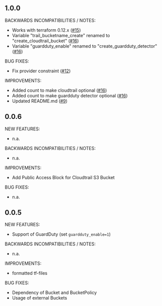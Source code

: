 ## 1.0.0

BACKWARDS INCOMPATIBILITIES / NOTES:

* Works with terraform 0.12.x ([#15](https://github.com/zoitech/terraform-aws-account/issues/15))
* Variable "trail_bucketname_create" renamed to "create_cloudtrail_bucket" ([#16](https://github.com/zoitech/terraform-aws-account/issues/16))
* Variable "guardduty_enable" renamed to "create_guardduty_detector" ([#16](https://github.com/zoitech/terraform-aws-account/issues/16))

BUG FIXES:

* Fix provider constraint ([#12](https://github.com/zoitech/terraform-aws-account/issues/12))

IMPROVEMENTS:

* Added count to make cloudtrail optional ([#16](https://github.com/zoitech/terraform-aws-account/issues/16))
* Added count to make guardduty detector optional ([#16](https://github.com/zoitech/terraform-aws-account/issues/16))
* Updated README.md ([#9](https://github.com/zoitech/terraform-aws-account/issues/9))

## 0.0.6

NEW FEATURES:

* n.a.

BACKWARDS INCOMPATIBILITIES / NOTES:

* n.a.

IMPROVEMENTS:

* Add Public Access Block for Cloudtrail S3 Bucket

BUG FIXES:

* n.a.

## 0.0.5

NEW FEATURES:

* Support of GuardDuty (set ```guardduty_enable=1```)

BACKWARDS INCOMPATIBILITIES / NOTES:

* n.a.

IMPROVEMENTS:

* formatted tf-files

BUG FIXES:

* Dependency of Bucket and BucketPolicy
* Usage of external Buckets
